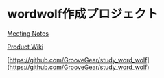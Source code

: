 # wordwolf作成プロジェクト

[Meeting Notes](wordwolf%E4%BD%9C%E6%88%90%E3%83%95%E3%82%9A%E3%83%AD%E3%82%B7%E3%82%99%E3%82%A7%E3%82%AF%E3%83%88%205db3aebe1caf4b869781eabd9ce8944b/Meeting%20Notes%201b9e57067e864fb4897fe43a7c7fc83f.md)

[Product Wiki](wordwolf%E4%BD%9C%E6%88%90%E3%83%95%E3%82%9A%E3%83%AD%E3%82%B7%E3%82%99%E3%82%A7%E3%82%AF%E3%83%88%205db3aebe1caf4b869781eabd9ce8944b/Product%20Wiki%20b8d324b2986b485cb1288ab39fa1421e.md)

[https://github.com/GrooveGear/study_word_wolf](https://github.com/GrooveGear/study_word_wolf)